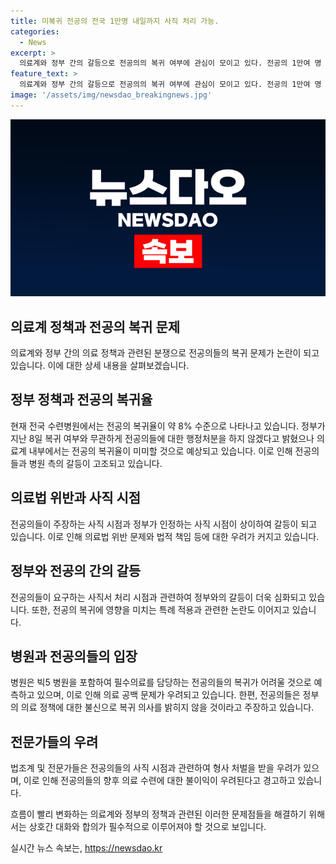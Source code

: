 ```yaml
---
title: 미복귀 전공의 전국 1만명 내일까지 사직 처리 가능.
categories:
  - News
excerpt: >
  의료계와 정부 간의 갈등으로 전공의의 복귀 여부에 관심이 모이고 있다. 전공의 1만여 명 중 8%만 복귀했으며, 병원들은 사직 또는 복귀 의사를 15일까지 요청 중. 전공의들은 2월 사직을 주장하고, 행정처분 취소 요구하며, 복귀 조건을 밝히고 있다. 또한, 복귀 시점과 관련된 법적 문제와 특별규정 적용에 따른 갈등이 예상되고 있다. 빅5 전공의는 필수의료를 담당하는데, 그들의 복귀 여부가 중요한 이슈로 떠오르고 있다.
feature_text: >
  의료계와 정부 간의 갈등으로 전공의의 복귀 여부에 관심이 모이고 있다. 전공의 1만여 명 중 8%만 복귀했으며, 병원들은 사직 또는 복귀 의사를 15일까지 요청 중. 전공의들은 2월 사직을 주장하고, 행정처분 취소 요구하며, 복귀 조건을 밝히고 있다. 또한, 복귀 시점과 관련된 법적 문제와 특별규정 적용에 따른 갈등이 예상되고 있다. 빅5 전공의는 필수의료를 담당하는데, 그들의 복귀 여부가 중요한 이슈로 떠오르고 있다.
image: '/assets/img/newsdao_breakingnews.jpg'
---
```


<p><img src="/assets/img/newsdao_breakingnews.jpg" alt="implanttips 속보" /></p>

<h2>의료계 정책과 전공의 복귀 문제</h2>

<p>의료계와 정부 간의 의료 정책과 관련된 분쟁으로 전공의들의 복귀 문제가 논란이 되고 있습니다. 이에 대한 상세 내용을 살펴보겠습니다.</p>

<h2 data-ke-size="size26">정부 정책과 전공의 복귀율</h2>

<p data-ke-size="size16">현재 전국 수련병원에서는 전공의 복귀율이 약 8% 수준으로 나타나고 있습니다. 정부가 지난 8일 복귀 여부와 무관하게 전공의들에 대한 행정처분을 하지 않겠다고 밝혔으나 의료계 내부에서는 전공의 복귀율이 미미할 것으로 예상되고 있습니다. 이로 인해 전공의들과 병원 측의 갈등이 고조되고 있습니다.</p>

<h2 data-ke-size="size26">의료법 위반과 사직 시점</h2>

<p data-ke-size="size16">전공의들이 주장하는 사직 시점과 정부가 인정하는 사직 시점이 상이하여 갈등이 되고 있습니다. 이로 인해 의료법 위반 문제와 법적 책임 등에 대한 우려가 커지고 있습니다.</p>

<h2 data-ke-size="size26">정부와 전공의 간의 갈등</h2>

<p data-ke-size="size16">전공의들이 요구하는 사직서 처리 시점과 관련하여 정부와의 갈등이 더욱 심화되고 있습니다. 또한, 전공의 복귀에 영향을 미치는 특례 적용과 관련한 논란도 이어지고 있습니다.</p>

<h2 data-ke-size="size26">병원과 전공의들의 입장</h2>

<p data-ke-size="size16">병원은 빅5 병원을 포함하여 필수의료를 담당하는 전공의들의 복귀가 어려울 것으로 예측하고 있으며, 이로 인해 의료 공백 문제가 우려되고 있습니다. 한편, 전공의들은 정부의 의료 정책에 대한 불신으로 복귀 의사를 밝히지 않을 것이라고 주장하고 있습니다.</p>

<h2 data-ke-size="size26">전문가들의 우려</h2>

<p data-ke-size="size16">법조계 및 전문가들은 전공의들의 사직 시점과 관련하여 형사 처벌을 받을 우려가 있으며, 이로 인해 전공의들의 향후 의료 수련에 대한 불이익이 우려된다고 경고하고 있습니다.</p>

<p>흐름이 빨리 변화하는 의료계와 정부의 정책과 관련된 이러한 문제점들을 해결하기 위해서는 상호간 대화와 합의가 필수적으로 이루어져야 할 것으로 보입니다.</p>
실시간 뉴스 속보는, <a href="https://newsdao.kr" rel="dofollow">https://newsdao.kr</a>


